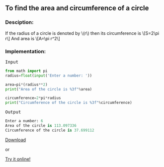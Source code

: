 <script type="text/javascript" src="https://cdnjs.cloudflare.com/ajax/libs/mathjax/2.7.0/MathJax.js?config=TeX-AMS_CHTML"></script>


## To find the area and circumference of a circle


### Desciption:

If the radius of a circle is denoted by \\(r\\) then its circumference is
\\[S=2\pi r\\]
And area is
\\[A=\pi r^2\\]

### Implementation:

<kbd>Input</kbd>

```python
from math import pi
radius=float(input('Enter a number: '))

area=pi*(radius**2)
print("Area of the circle is %3f"%area)

circumference=2*pi*radius
print("Circumference of the circle is %3f"%circumference)
```

<kbd>Output</kbd>

```python
Enter a number: 6
Area of the circle is 113.097336
Circumference of the circle is 37.699112
```


[Download](py/area_circumference.py)

or

[Try it online!](https://tio.run/##dcw9CsMwDIbh3acQgRDbYwIdChlKyUHcVCaC@AdFHnp6NyEU2qGrPr1PfsmS4lCr5xQgOFmAQk4skEmxe1LZRr8mJ5piLqK7KQoyOIglPJCv0BmjlGN0Yyarz8La3qjMFEU3t32C5EEWhJl4XhFog3bwTXtUe3xcS/DIGGcce7s7J/Mh7t8Pf6wfxNR6eQM "Python 3 – Try It Online")
